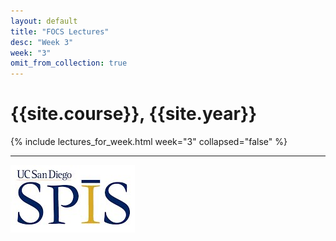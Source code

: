 ```yaml
---
layout: default
title: "FOCS Lectures"
desc: "Week 3"
week: "3"
omit_from_collection: true
---
```


# {{site.course}}, {{site.year}}

{% include lectures_for_week.html week="3" collapsed="false" %}

----

![SPIS_logo](/images/SPIS_logo.jpg)
